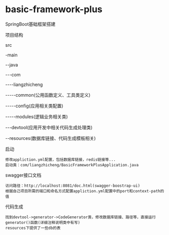 # basic-framework-plus

SpringBoot基础框架搭建

项目结构

src

-main

--java

---com

----liangzhicheng

-----common(公用函数定义、工具类定义)

-----config(应用相关类配置)

-----modules(逻辑业务相关类)

---devtool(应用开发中相关代码生成处理类)

--resources(数据库链接、代码生成模板相关)

启动

    修改appliction.yml配置，包括数据库链接，redis链接等...
    启动类：com/liangzhicheng/BasicFrameworkPlusApplication.java

swagger接口文档

    访问路径：http://localhost:8081/doc.html(swagger-boostrap-ui)
    根据自己项目所需的端口和命名方式配置appliction.yml配置中的port和context-path的值

代码生成

    找到devtool->generator->CodeGenerator类，修改数据库链接、路径等，直接运行generator()函数(详细注释说明类中有写)
    resources下提供了一些db的表
